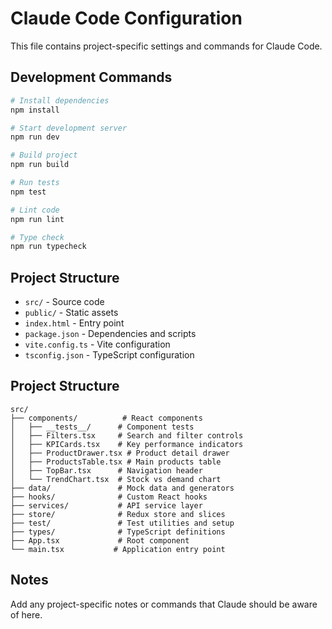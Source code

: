 # Claude Code Configuration

This file contains project-specific settings and commands for Claude Code.

## Development Commands

```bash
# Install dependencies
npm install

# Start development server
npm run dev

# Build project
npm run build

# Run tests
npm test

# Lint code
npm run lint

# Type check
npm run typecheck
```

## Project Structure

- `src/` - Source code
- `public/` - Static assets
- `index.html` - Entry point
- `package.json` - Dependencies and scripts
- `vite.config.ts` - Vite configuration
- `tsconfig.json` - TypeScript configuration

## Project Structure

```
src/
├── components/          # React components
│   ├── __tests__/      # Component tests
│   ├── Filters.tsx     # Search and filter controls
│   ├── KPICards.tsx    # Key performance indicators
│   ├── ProductDrawer.tsx # Product detail drawer
│   ├── ProductsTable.tsx # Main products table
│   ├── TopBar.tsx      # Navigation header
│   └── TrendChart.tsx  # Stock vs demand chart
├── data/               # Mock data and generators
├── hooks/              # Custom React hooks
├── services/           # API service layer
├── store/              # Redux store and slices
├── test/               # Test utilities and setup
├── types/              # TypeScript definitions
├── App.tsx             # Root component
└── main.tsx           # Application entry point
```

## Notes

Add any project-specific notes or commands that Claude should be aware of here.